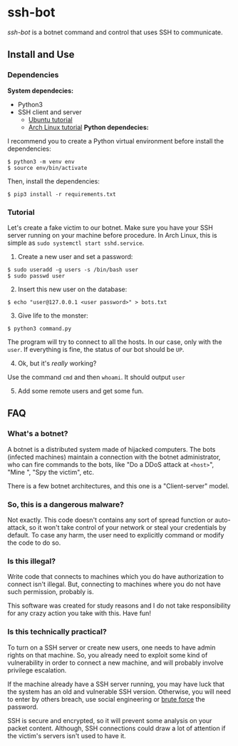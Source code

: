 # ssh-bot

_ssh-bot_ is a botnet command and control that uses SSH to communicate.

## Install and Use
### Dependencies

**System dependecies:**

- Python3
- SSH client and server
    - [Ubuntu tutorial](https://help.ubuntu.com/lts/serverguide/openssh-server.html)
    - [Arch Linux tutorial](https://wiki.archlinux.org/index.php/OpenSSH#Installation)
**Python dependecies:**

I recommend you to create a Python virtual environment before install the
dependencies:

```shell
$ python3 -m venv env
$ source env/bin/activate
```

Then, install the dependencies:

```shell
$ pip3 install -r requirements.txt
```

### Tutorial

Let's create a fake victim to our botnet. Make sure you have your SSH server
running on your machine before procedure. In Arch Linux, this is simple as
`sudo systemctl start sshd.service`.

1. Create a new user and set a password:

```shell
$ sudo useradd -g users -s /bin/bash user
$ sudo passwd user
```

2. Insert this new user on the database:

```shell
$ echo "user@127.0.0.1 <user password>" > bots.txt
```

3. Give life to the monster:

```shell
$ python3 command.py
```

The program will try to connect to all the hosts. In our case, only with the
`user`. If everything is fine, the status of our bot should be `UP`.

4. Ok, but it's _really_ working?

Use the command `cmd` and then `whoami`. It should output `user`

5. Add some remote users and get some fun.

## FAQ
### What's a botnet?

A botnet is a distributed system made of hijacked computers. The bots
(infected machines) maintain a connection with the botnet administrator, who
can fire commands to the bots, like "Do a DDoS attack at `<host>`", "Mine
<cripto-coin>", "Spy the victim", etc.

There is a few botnet architectures, and this one is a "Client-server" model.

### So, this is a dangerous malware?

Not exactly. This code doesn't contains any sort of spread function or
auto-attack, so it won't take control of your network or steal your credentials
by default. To case any harm, the user need to explicitly command or modify
the code to do so.

### Is this illegal?

Write code that connects to machines which you do have authorization to
connect isn't illegal. But, connecting to machines where you do not have such
permission, probably is.

This software was created for study reasons and I do not take responsibility
for any crazy action you take with this. Have fun!

### Is this technically practical?

To turn on a SSH server or create new users, one needs to have admin rights on
that machine. So, you already need to exploit some kind of vulnerability in
order to connect a new machine, and will probably involve privilege escalation.

If the machine already have a SSH server running, you may have luck that the
system has an old and vulnerable SSH version. Otherwise, you will need to
enter by others breach, use social engineering or
 [brute force](https://charlesreid1.com/wiki/Metasploitable/SSH/Exploits) the
password.

SSH is secure and encrypted, so it will prevent some analysis on your packet
content. Although, SSH connections could draw a lot of attention if the
victim's servers isn't used to have it.
